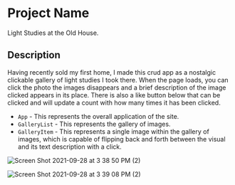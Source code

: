 # Project Name

Light Studies at the Old House.

## Description

 Having recently sold my first home, I made this crud app as a nostalgic clickable gallery of light studies I took there.  When the page loads, you can click the photo the images disappears and a brief description of the image clicked appears in its place.  There is also a like button below that can be clicked and will update a count with how many times it has been clicked.

- `App` - This represents the overall application of the site.
- `GalleryList` - This represents the gallery of images. 
- `GalleryItem` - This represents a single image within the gallery of images, which is capable of flipping back and forth between the visual and its text description with a click.  


![Screen Shot 2021-09-28 at 3 38 50 PM (2)](https://user-images.githubusercontent.com/81579996/135162388-481e292c-a912-4c83-81a5-cc818724b4ae.png)

![Screen Shot 2021-09-28 at 3 39 08 PM (2)](https://user-images.githubusercontent.com/81579996/135162395-dd88de68-0ab0-4dfa-b1f1-42becf1e09fa.png)
